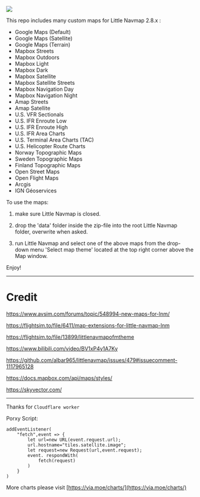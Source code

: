 ![](https://cdn.via.moe/img/lnm-tool.jpg)

This repo includes many custom maps for Little Navmap 2.8.x :

* Google Maps (Default)
* Google Maps (Satellite)
* Google Maps (Terrain)
* Mapbox Streets
* Mapbox Outdoors
* Mapbox Light
* Mapbox Dark
* Mapbox Satellite
* Mapbox Satellite Streets
* Mapbox Navigation Day
* Mapbox Navigation Night
* Amap Streets
* Amap Satellite
* U.S. VFR Sectionals
* U.S. IFR Enroute Low
* U.S. IFR Enroute High
* U.S. IFR Area Charts
* U.S. Terminal Area Charts (TAC)
* U.S. Helicopter Route Charts
* Norway Topographic Maps
* Sweden Topographic Maps
* Finland Topographic Maps
* Open Street Maps
* Open Flight Maps
* Arcgis
* IGN Géoservices

To use the maps:

1. make sure Little Navmap is closed.

2. drop the 'data' folder inside the zip-file into the root Little Navmap folder, overwrite when asked.

3. run Little Navmap and select one of the above maps from the drop-down menu 'Select map theme' located at the top right corner above the Map window.

Enjoy! 

------

# Credit

https://www.avsim.com/forums/topic/548994-new-maps-for-lnm/

https://flightsim.to/file/6411/map-extensions-for-little-navmap-lnm

https://flightsim.to/file/13899/littlenavmapofmtheme

https://www.bilibili.com/video/BV1xP4y1A7Ky

https://github.com/albar965/littlenavmap/issues/479#issuecomment-1117965128

https://docs.mapbox.com/api/maps/styles/

https://skyvector.com/

-----

Thanks for `Cloudflare worker`

Porxy Script:

```
addEventListener(
	"fetch",event => {
		let url=new URL(event.request.url);
		url.hostname="tiles.satellite.image";
		let request=new Request(url,event.request);
		event. respondWith(
			fetch(request)
		)
	}
)
```

More charts please visit [https://via.moe/charts/](https://via.moe/charts/)